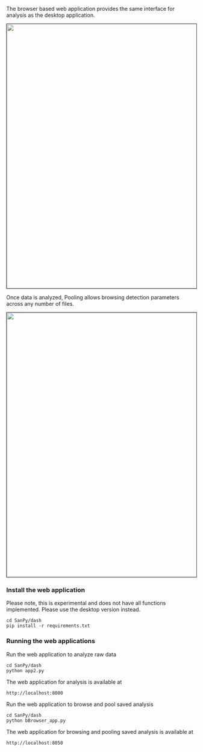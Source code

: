 The browser based web application provides the same interface for analysis as the desktop application.

<IMG SRC="../img/app2-interface.png" width=700 border=1>


Once data is analyzed, Pooling allows browsing detection parameters across any number of files.


<IMG SRC="../img/pymy-pooling.png" width=700 border=1>

### Install the web application

Please note, this is experimental and does not have all functions implemented. Please use the desktop version instead.

```
cd SanPy/dash
pip install -r requirements.txt
```

### Running the web applications

Run the web application to analyze raw data

```
cd SanPy/dash
python app2.py
```

The web application for analysis is available at

```
http://localhost:8000
```

Run the web application to browse and pool saved analysis

```
cd SanPy/dash
python bBrowser_app.py
```

The web application for browsing and pooling saved analysis is available at

```
http://localhost:8050
```
